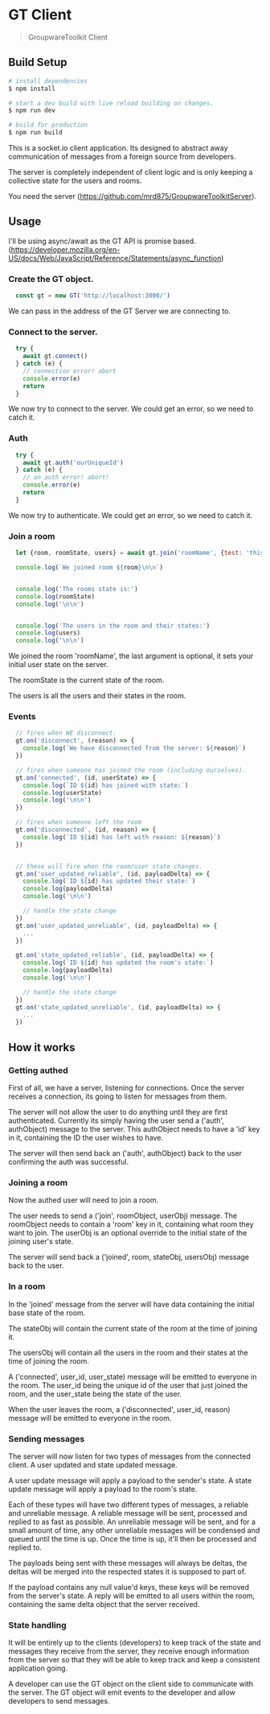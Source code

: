 # GT Client

> GroupwareToolkit Client

## Build Setup

```bash
# install dependencies
$ npm install

# start a dev build with live reload building on changes.
$ npm run dev

# build for production
$ npm run build
```

This is a socket.io client application. Its designed to abstract away communication of messages from a foreign source from developers.

The server is completely independent of client logic and is only keeping a collective state for the users and rooms.

You need the server (https://github.com/mrd875/GroupwareToolkitServer).

## Usage

I'll be using async/await as the GT API is promise based. (https://developer.mozilla.org/en-US/docs/Web/JavaScript/Reference/Statements/async_function)

### Create the GT object.
```javascript
  const gt = new GT('http://localhost:3000/')
```
We can pass in the address of the GT Server we are connecting to.


### Connect to the server.
```javascript
  try {
    await gt.connect()
  } catch (e) {
    // connection error! abort
    console.error(e)
    return
  }
```
We now try to connect to the server. We could get an error, so we need to catch it.

### Auth
```javascript
  try {
    await gt.auth('ourUniqueId')
  } catch (e) {
    // an auth error! abort!
    console.error(e)
    return
  }
```
We now try to authenticate. We could get an error, so we need to catch it.

### Join a room
```javascript
  let {room, roomState, users} = await gt.join('roomName', {test: 'this argument is optional'})

  console.log(`We joined room ${room}\n\n`)


  console.log('The rooms state is:')
  console.log(roomState)
  console.log('\n\n')


  console.log('The users in the room and their states:')
  console.log(users)
  console.log('\n\n')
```
We joined the room 'roomName', the last argument is optional, it sets your initial user state on the server.

The roomState is the current state of the room.

The users is all the users and their states in the room.

### Events
```javascript
  // fires when WE disconnect.
  gt.on('disconnect', (reason) => {
    console.log(`We have disconnected from the server: ${reason}`)
  })

  // fires when someone has joined the room (including ourselves).
  gt.on('connected', (id, userState) => {
    console.log(`ID ${id} has joined with state:`)
    console.log(userState)
    console.log('\n\n')
  })

  // fires when someone left the room
  gt.on('disconnected', (id, reason) => {
    console.log(`ID ${id} has left with reason: ${reason}`)
  })


  // these will fire when the room/user state changes.
  gt.on('user_updated_reliable', (id, payloadDelta) => {
    console.log(`ID ${id} has updated their state:`)
    console.log(payloadDelta)
    console.log('\n\n')

    // handle the state change
  })
  gt.on('user_updated_unreliable', (id, payloadDelta) => {
    ...
  })

  gt.on('state_updated_reliable', (id, payloadDelta) => {
    console.log(`ID ${id} has updated the room's state:`)
    console.log(payloadDelta)
    console.log('\n\n')

    // handle the state change
  })
  gt.on('state_updated_unreliable', (id, payloadDelta) => {
    ...
  })
```

## How it works

### Getting authed
First of all, we have a server, listening for connections. Once the server receives a connection, its going to listen for messages from them.

The server will not allow the user to do anything until they are first authenticated. Currently its simply having the user send a ('auth', authObject) message to the server. This authObject needs to have a 'id' key in it, containing the ID the user wishes to have.

The server will then send back an ('auth', authObject) back to the user confirming the auth was successful.

### Joining a room
Now the authed user will need to join a room.

The user needs to send a ('join', roomObject, userObj) message. The roomObject needs to contain a 'room' key in it, containing what room they want to join. The userObj is an optional override to the initial state of the joining user's state.

The server will send back a ('joined', room, stateObj, usersObj) message back to the user.

### In a room
In the 'joined' message from the server will have data containing the initial base state of the room.

The stateObj will contain the current state of the room at the time of joining it.

The usersObj will contain all the users in the room and their states at the time of joining the room.

A ('connected', user_id, user_state) message will be emitted to everyone in the room.
The user_id being the unique id of the user that just joined the room, and the user_state being the state of the user.

When the user leaves the room, a ('disconnected', user_id, reason) message will be emitted to everyone in the room.

### Sending messages
The server will now listen for two types of messages from the connected client. A user updated and state updated message.

A user update message will apply a payload to the sender's state.
A state update message will apply a payload to the room's state.

Each of these types will have two different types of messages, a reliable and unreliable message.
A reliable message will be sent, processed and replied to as fast as possible.
An unreliable message will be sent, and for a small amount of time, any other unreliable messages will be condensed and queued until the time is up. 
Once the time is up, it'll then be processed and replied to.


The payloads being sent with these messages will always be deltas, the deltas will be merged into the respected states it is supposed to part of.


If the payload contains any null value'd keys, these keys will be removed from the server's state.
A reply will be emitted to all users within the room, containing the same delta object that the server received.

### State handling

It will be entirely up to the clients (developers) to keep track of the state and messages they receive from the server, they receive enough information from the server so that they will be able to keep track and keep a consistent application going.

A developer can use the GT object on the client side to communicate with the server. The GT object will emit events to the developer and allow developers to send messages.

